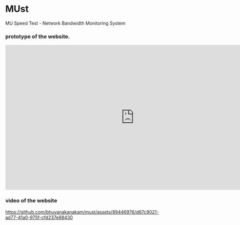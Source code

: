 # MUst
MU Speed Test - Network Bandwidth Monitoring System

### prototype of the website.
<iframe style="border: 1px solid rgba(0, 0, 0, 0.1);" width="800" height="450" src="https://www.figma.com/embed?embed_host=share&url=https%3A%2F%2Fwww.figma.com%2Fproto%2FISlDcnXMd5w5KK0Bqukay9%2FUntitled%3Fnode-id%3D1-28%26m%3Ddev%26scaling%3Dmin-zoom%26page-id%3D0%253A1%26t%3DXxvNHNuCSPoOCoCj-1" allowfullscreen></iframe>

### video of the website

https://github.com/bhuvanakanakam/must/assets/89446976/d67c9021-ad77-41a0-975f-cfd237e88430

